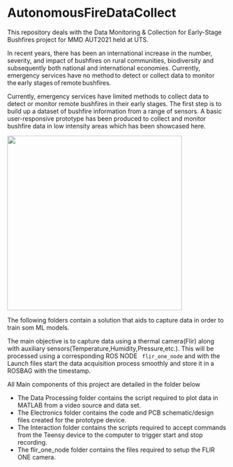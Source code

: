 # AutonomousFireDataCollect

This repository deals with the Data Monitoring & Collection for Early-Stage Bushfires project for MMD AUT2021 held at UTS.

In recent years, there has been an international increase in the number, severity, and impact of bushfires on rural communities, biodiversity and subsequently both national and international economies. Currently, emergency services have no method to detect or collect data to monitor the early stages of remote bushfires. 


Currently, emergency services have limited methods to collect data to detect or monitor remote bushfires in their early stages. The first step is to build up a dataset of bushfire information from a range of sensors. A basic user-responsive prototype has been produced to collect and monitor bushfire data in low intensity areas which has been showcased here.


<img src="https://i.ibb.co/n8CS2R5/amp.jpg" width="400">

The following folders contain a solution that aids to capture data in order to train som ML models.

The main objective is to capture data using a thermal camera(Flir) along with auxiliary sensors(Temperature,Humidity,Pressure,etc.).
This will be processed using a corresponding ROS NODE ` flir_one_node` and with the Launch files start the data acquisition process smoothly and store it in a ROSBAG with the timestamp.

All Main components of this project are detailed in the folder below

* The Data Processing folder contains the script required to plot data in MATLAB from a video source and data set.
* The Electronics folder contains the code and PCB schematic/design files created for the prototype device.
* The Interaction folder contains the scripts required to accept commands from the Teensy device to the computer to trigger start and stop recording.
* The flir_one_node folder contains the files required to setup the FLIR ONE camera.
